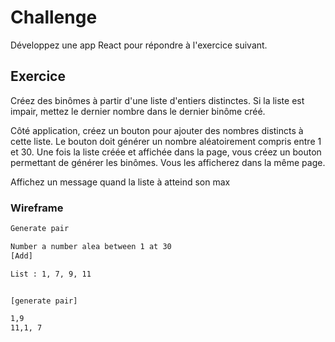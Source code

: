 # Challenge

Développez une app React pour répondre à l'exercice suivant.

## Exercice

Créez des binômes à partir d'une liste d'entiers distinctes. Si la liste est impair, mettez le dernier nombre dans le dernier binôme créé.

Côté application, créez un bouton pour ajouter des nombres distincts à cette liste. Le bouton doit générer un nombre aléatoirement compris entre 1 et 30. Une fois la liste créée et affichée dans la page, vous créez un bouton permettant de générer les binômes. Vous les afficherez dans la même page.

Affichez un message quand la liste à atteind son max

### Wireframe

```txt
Generate pair

Number a number alea between 1 at 30
[Add] 

List : 1, 7, 9, 11


[generate pair]

1,9
11,1, 7